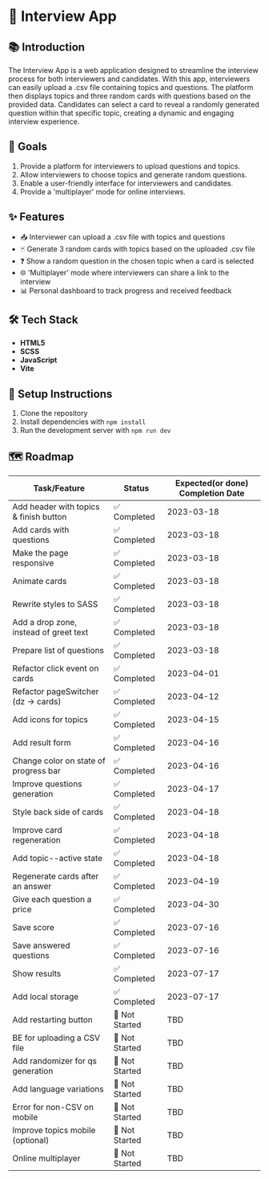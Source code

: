 # 🚀 Interview App

## 📚 Introduction

The Interview App is a web application designed to streamline the interview process for both interviewers and candidates. With this app, interviewers can easily upload a .csv file containing topics and questions. The platform then displays topics and three random cards with questions based on the provided data. Candidates can select a card to reveal a randomly generated question within that specific topic, creating a dynamic and engaging interview experience.

## 🎯 Goals

1. Provide a platform for interviewers to upload questions and topics.
2. Allow interviewers to choose topics and generate random questions.
3. Enable a user-friendly interface for interviewers and candidates.
4. Provide a 'multiplayer' mode for online interviews.

## ✨ Features

- 📥 Interviewer can upload a .csv file with topics and questions
- 🃏 Generate 3 random cards with topics based on the uploaded .csv file
- ❓ Show a random question in the chosen topic when a card is selected
- 🌐 'Multiplayer' mode where interviewers can share a link to the interview
- 📊 Personal dashboard to track progress and received feedback

## 🛠️ Tech Stack

- **HTML5**
- **SCSS**
- **JavaScript**
- **Vite**

## 🚀 Setup Instructions

1. Clone the repository
2. Install dependencies with `npm install`
3. Run the development server with `npm run dev`

## 🗺️ Roadmap

| Task/Feature                          | Status         | Expected(or done) Completion Date |
|---------------------------------------|----------------|-----------------------------------|
| Add header with topics & finish button| ✅ Completed   | 2023-03-18                        |
| Add cards with questions              | ✅ Completed   | 2023-03-18                        |
| Make the page responsive              | ✅ Completed   | 2023-03-18                        |
| Animate cards                         | ✅ Completed   | 2023-03-18                        |
| Rewrite styles to SASS                | ✅ Completed   | 2023-03-18                        |
| Add a drop zone, instead of greet text| ✅ Completed   | 2023-03-18                        |
| Prepare list of questions             | ✅ Completed   | 2023-03-18                        |
| Refactor click event on cards         | ✅ Completed   | 2023-04-01                        |
| Refactor pageSwitcher (dz -> cards)   | ✅ Completed   | 2023-04-12                        |
| Add icons for topics                  | ✅ Completed   | 2023-04-15                        |
| Add result form                       | ✅ Completed   | 2023-04-16                        |
| Change color on state of progress bar | ✅ Completed   | 2023-04-16                        |
| Improve questions generation          | ✅ Completed   | 2023-04-17                        |
| Style back side of cards              | ✅ Completed   | 2023-04-18                        |
| Improve card regeneration             | ✅ Completed   | 2023-04-18                        |
| Add topic--active state               | ✅ Completed   | 2023-04-18                        |
| Regenerate cards after an answer      | ✅ Completed   | 2023-04-19                        |
| Give each question a price            | ✅ Completed   | 2023-04-30                        |
| Save score                            | ✅ Completed   | 2023-07-16                        |
| Save answered questions               | ✅ Completed   | 2023-07-16                        |
| Show results                          | ✅ Completed   | 2023-07-17                        |
| Add local storage                     | ✅ Completed   | 2023-07-17                        |
| Add restarting button                 | 🚧 Not Started | TBD                               |
| BE for uploading a CSV file           | 🚧 Not Started | TBD                               |
| Add randomizer for qs generation      | 🚧 Not Started | TBD                               |
| Add language variations               | 🚧 Not Started | TBD                               |
| Error for non-CSV on mobile           | 🚧 Not Started | TBD                               |
| Improve topics mobile (optional)      | 🚧 Not Started | TBD                               |
| Online multiplayer                    | 🚧 Not Started | TBD                               |